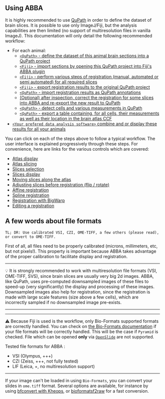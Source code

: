 ## Using ABBA

It is highly recommended to use [QuPath](https://qupath.github.io/) in order to define the dataset of brain slices. It is possible to use only ImageJ/Fiji, but the analysis capabilities are then limited (no support of multiresolution files in vanilla ImageJ). This documentation will only detail the following recommended workflow:

* For each animal:
  * [`<QuPath>` - define the dataset of this animal brain sections into a QuPath project](create_dataset_and_open.md)
  * [`<Fiji>` - import sections by opening this QuPath project into Fiji's ABBA plugin](create_dataset_and_open.md#abba-navigation)
  * [`<Fiji>` - perform various steps of registration (manual, automated or semi automated) for all required slices](registration.md)
  * [`<Fiji>` - export registration results to the original QuPath project]()
  * [`<QuPath>` - import registration results as QuPath annotations]()
  * [(Optional) after inspection, correct the registration for some slices into ABBA and re-export the new result to QuPath]()
  * [`<QuPath>` - detect cells and various measurements in QuPath]()
  * [`<QuPath>` - export a table containing, for all cells, their measurements as well as their location in the brain atlas CCF]()
*  [`<Your prefered data analysis software>` combine and or display these results for all your animals]()

You can click on each of the steps above to follow a typical workflow. The user interface is explained progressively through these steps. For convenience, here are links for the various controls which are covered:
* [Atlas display]()
* [Atlas slicing]()
* [Slices selection]()
* [Slices display]()
* [Moving slices along the atlas]()
* [Adjusting slices before registration (flip / rotate)]()
* [Affine registration]()
* [Spline registration]()
* [Registration with BigWarp]()
* [Editing a registration]()


## A few words about file formats
```
TL; DR: Use calibrated VSI, CZI, OME-TIFF, a few others (please read), 
or convert to OME-TIFF.
```


First of all, all files need to be properly calibrated (microns, millimeters, etc, but not pixels!). This property is important because ABBA takes advantage of the proper calibration to facilitate display and registration. 

---

 :bulb: It is strongly recommended to work with multiresolution file formats (VSI, OME-TIFF, SVS), since brain slices are usually very big 2d images. ABBA, like QuPath, uses pre-computed downsampled images of these files to speed-up (very significantly) the display and processing of these images. Downsampled images also help for registration, since the registration is made with large scale features (size above  a few cells), which are incorrectly sampled if no downsampled image pre-exists.

---

---

:warning: Because Fiji is used is the workflow, only Bio-Formats supported formats are correctly handled. You can check on  [the Bio-Formats documentation](https://docs.openmicroscopy.org/bio-formats/6.6.1/supported-formats.html) if your file formats will be correctly handled. This will be the case if `Pyramid` is checked. File which can be opened **only** via [`OpenSlide`](https://openslide.org/) are not supported.

Tested file formats for ABBA :

* VSI (Olympus, +++)
* CZI (Zeiss, +++, not fully tested)
* LIF (Leica, +, no multiresolution support)

---

If your image can't be loaded in using `Bio-Formats`, you can convert your slides in `ome.tiff` format. Several options are available, for instance by using [bfconvert with Kheops](https://c4science.ch/w/bioimaging_and_optics_platform_biop/image-processing/imagej_tools/ijp-kheops/), or [bioformatsf2raw](https://c4science.ch/w/bioimaging_and_optics_platform_biop/image-processing/qupath/ome-tiff-conversion/) for a fast conversion.